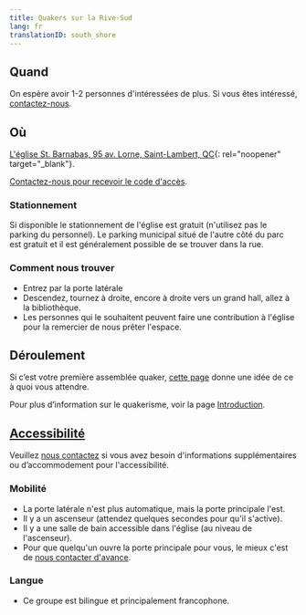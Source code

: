 ```yaml
---
title: Quakers sur la Rive-Sud
lang: fr
translationID: south_shore
---
```

## Quand
On espère avoir 1-2 personnes d'intéressées de plus. Si vous êtes intéressé, [contactez-nous](/contact-fr).

## Où
[L'église St. Barnabas, 95 av. Lorne, Saint-Lambert, QC](https://goo.gl/maps/BSGXnGXRBBchZZrz7){: rel="noopener" target="_blank"}.

<i class="fas fa-exclamation-triangle"></i> [Contactez-nous pour recevoir le code d'accès](/contact-fr).
### Stationnement
Si disponible le stationnement de l'église est gratuit (n'utilisez pas le parking du personnel). Le parking municipal situé de l'autre côté du parc est gratuit et il est généralement possible de se trouver dans la rue.

### Comment nous trouver

* Entrez par la porte latérale
* Descendez, tournez à droite, encore à droite vers un grand hall, allez à la bibliothèque.
* Les personnes qui le souhaitent peuvent faire une contribution à l'église pour la remercier de nous prêter l'espace.

## Déroulement
Si c’est votre première assemblée quaker, [cette page](/à_propos) donne une idée de ce à quoi vous attendre.

Pour plus d’information sur le quakerisme, voir la page [Introduction](/intro-fr).

## [Accessibilité](/accessibilité) <span class="stanchor"><a name="accessibilité"></a></span>
Veuillez [nous contactez](/contact-fr) si vous avez besoin d'informations supplémentaires ou d’accommodement pour l'accessibilité.
### Mobilité
* La porte latérale n'est plus automatique, mais la porte principale l'est.
* Il y a un ascenseur (attendez quelques secondes pour qu'il s'active).
* Il y a une salle de bain accessible dans l'église (au niveau de l'ascenseur).
* Pour que quelqu'un ouvre la porte principale pour vous, le mieux c'est de [nous contacter d'avance](/contact-fr).

### Langue
* Ce groupe est bilingue et principalement francophone.
